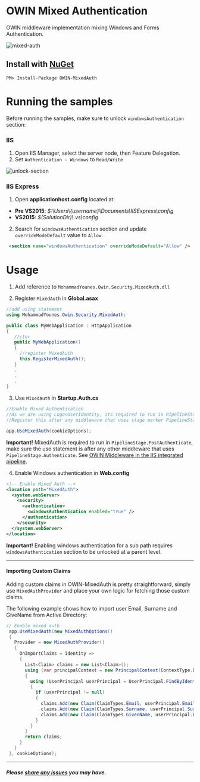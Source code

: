 # OWIN Mixed Authentication

OWIN middleware implementation mixing Windows and Forms Authentication.

![mixed-auth](https://cloud.githubusercontent.com/assets/4712046/4690732/0bbe62f8-56f8-11e4-8757-2d10cdeca17e.png)

## Install with [NuGet](https://www.nuget.org/packages/OWIN-MixedAuth/)
```
PM> Install-Package OWIN-MixedAuth
```

# Running the samples

Before running the samples, make sure to unlock `windowsAuthentication` section:

### IIS
1. Open IIS Manager, select the server node, then Feature Delegation.
2. Set `Authentication - Windows` to `Read/Write`

 ![unlock-section](https://cloud.githubusercontent.com/assets/4712046/4689687/d28f8df8-56c6-11e4-9b88-8f5cb769ae93.png)

### IIS Express
1. Open **applicationhost.config** located at:
  * **Pre VS2015**: *$:\Users\\{username}\Documents\IISExpress\config* 
  * **VS2015**: *$(SolutionDir)\\.vs\config*
2. Search for `windowsAuthentication` section and update `overrideModeDefault` value to `Allow`.

  ```XML
   <section name="windowsAuthentication" overrideModeDefault="Allow" />
  ```

# Usage

1. Add reference to `MohammadYounes.Owin.Security.MixedAuth.dll`

2. Register `MixedAuth` in **Global.asax**
  ```C#
  //add using statement
  using MohammadYounes.Owin.Security.MixedAuth;

  public class MyWebApplication : HttpApplication
  {
     //ctor
     public MyWebApplication()
     {
       //register MixedAuth
       this.RegisterMixedAuth();
     }
     .
     .
     .
  }
```
3. Use `MixedAuth` in **Startup.Auth.cs**
  ```C#
  //Enable Mixed Authentication
  //As we are using LogonUserIdentity, its required to run in PipelineStage.PostAuthenticate
  //Register this after any middleware that uses stage marker PipelineStage.Authenticate

  app.UseMixedAuth(cookieOptions);
  ```
  **Important!** MixedAuth is required to run in `PipelineStage.PostAuthenticate`, make sure the use statement is after any other middleware that uses `PipelineStage.Authenticate`. See [OWIN Middleware in the IIS integrated pipeline](http://www.asp.net/aspnet/overview/owin-and-katana/owin-middleware-in-the-iis-integrated-pipeline).

4. Enable Windows authentication in **Web.config**

  ```XML
  <!-- Enable Mixed Auth -->
  <location path="MixedAuth">
    <system.webServer>
      <security>
        <authentication>
          <windowsAuthentication enabled="true" />
        </authentication>
      </security>
    </system.webServer>
  </location>
  ```
  **Important!** Enabling windows authentication for a sub path requires `windowsAuthentication` section to be unlocked at a parent level.

------

#### Importing Custom Claims

Adding custom claims in OWIN-MixedAuth is pretty straightforward, simply use `MixedAuthProvider` and place your own logic for fetching those custom claims. 

The following example shows how to import user Email, Surname and GiveName from Active Directory:
```C#
// Enable mixed auth
 app.UseMixedAuth(new MixedAuthOptions()
 {
   Provider = new MixedAuthProvider()
   {
     OnImportClaims = identity =>
     {
       List<Claim> claims = new List<Claim>();
       using (var principalContext = new PrincipalContext(ContextType.Domain)) //or ContextType.Machine
       {
         using (UserPrincipal userPrincipal = UserPrincipal.FindByIdentity(principalContext, identity.Name))
         {
           if (userPrincipal != null)
           {
             claims.Add(new Claim(ClaimTypes.Email, userPrincipal.EmailAddress ?? string.Empty));
             claims.Add(new Claim(ClaimTypes.Surname, userPrincipal.Surname ?? string.Empty));
             claims.Add(new Claim(ClaimTypes.GivenName, userPrincipal.GivenName ?? string.Empty));
           }
         }
       }
       return claims;
     }
   }
 }, cookieOptions);
```
------
##### Please [share any issues](https://github.com/MohammadYounes/OWIN-MixedAuth/issues?state=open) you may have.
